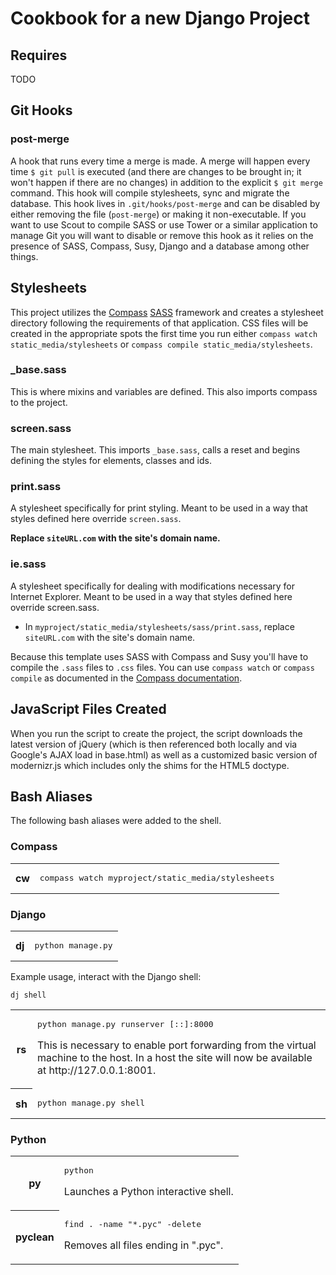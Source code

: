 # Cookbook for a new Django Project

## Requires

TODO

## Git Hooks

### post-merge

A hook that runs every time a merge is made. A merge will happen every time `$ git pull` is executed (and there are changes to be brought in; it won't happen if there are no changes) in addition to the explicit `$ git merge` command. This hook will compile stylesheets, sync and migrate the database. This hook lives in `.git/hooks/post-merge` and can be disabled by either removing the file (`post-merge`) or making it non-executable. If you want to use Scout to compile SASS or use Tower or a similar application to manage Git you will want to disable or remove this hook as it relies on the presence of SASS, Compass, Susy, Django and a database among other things.

## Stylesheets

This project utilizes the [Compass](http://compass-style.org) [SASS](http://sass-lang.com) framework and creates a stylesheet directory following the requirements of that application. CSS files will be created in the appropriate spots the first time you run either ``compass watch static_media/stylesheets`` or ``compass compile static_media/stylesheets``. 

### _base.sass

This is where mixins and variables are defined. This also imports compass to the project.

### screen.sass

The main stylesheet. This imports ``_base.sass``, calls a reset and begins defining the styles for elements, classes and ids.

### print.sass

A stylesheet specifically for print styling. Meant to be used in a way that styles defined here override ``screen.sass``.

**Replace ``siteURL.com`` with the site's domain name.**

### ie.sass

A stylesheet specifically for dealing with modifications necessary for Internet Explorer. Meant to be used in a way that styles defined here override screen.sass.

* In ``myproject/static_media/stylesheets/sass/print.sass``, replace ``siteURL.com`` with the site's domain name.

Because this template uses SASS with Compass and Susy you'll have to compile the ``.sass`` files to ``.css`` files. You can use ``compass watch`` or ``compass compile`` as documented in the [Compass documentation](http://compass-style.org/help/tutorials/command-line/).

## JavaScript Files Created

When you run the script to create the project, the script downloads the latest version of jQuery (which is then referenced both locally and via Google's AJAX load in base.html) as well as a customized basic version of modernizr.js which includes only the shims for the HTML5 doctype.

## Bash Aliases

The following bash aliases were added to the shell. 

### Compass

<table>
    <tr>
        <th>cw</th>
        <td><pre>compass watch myproject/static_media/stylesheets</pre></td>
    </tr>
</table>

### Django

<table>
    <tr>
        <th>dj</th>
        <td><pre>python manage.py</pre></td>
    </tr>
</table>

Example usage, interact with the Django shell:

    dj shell

<table>
    <tr>
        <th>rs</th>
        <td>
            <pre>python manage.py runserver [::]:8000</pre>
            <p>This is necessary to enable port forwarding from the virtual machine to the host. In a host the site will now be available at http://127.0.0.1:8001.</p>
        </td>
    </tr>
    <tr>
        <th>sh</th>
        <td><pre>python manage.py shell</pre></td>
    </tr>
</table>

### Python

<table>
    <tr>
        <th>py</th>
        <td>
            <pre>python</pre>
            <p>Launches a Python interactive shell.</p>
        </td>
    </tr>
    <tr>
        <th>pyclean</th>
        <td>
            <pre>find . -name "*.pyc" -delete</pre>
            <p>Removes all files ending in ".pyc".</p>
        </td>
    </tr>
</table>
